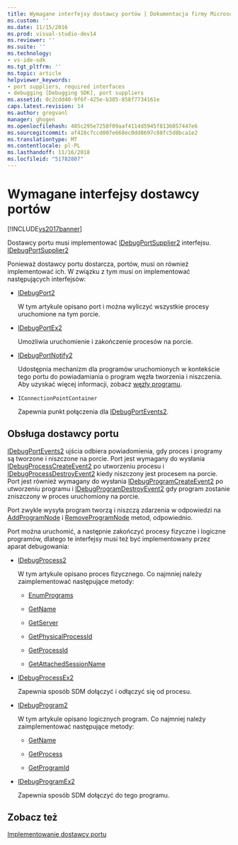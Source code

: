```yaml
---
title: Wymagane interfejsy dostawcy portów | Dokumentacja firmy Microsoft
ms.custom: ''
ms.date: 11/15/2016
ms.prod: visual-studio-dev14
ms.reviewer: ''
ms.suite: ''
ms.technology:
- vs-ide-sdk
ms.tgt_pltfrm: ''
ms.topic: article
helpviewer_keywords:
- port suppliers, required interfaces
- debugging [Debugging SDK], port suppliers
ms.assetid: 0c2cdd40-9f6f-425e-b305-858f7734161e
caps.latest.revision: 14
ms.author: gregvanl
manager: ghogen
ms.openlocfilehash: 485c295e7258f09aaf4114d5945f8136057447e6
ms.sourcegitcommit: af428c7ccd007e668ec0dd8697c88fc5d8bca1e2
ms.translationtype: MT
ms.contentlocale: pl-PL
ms.lasthandoff: 11/16/2018
ms.locfileid: "51782807"
---
```

# <a name="required-port-supplier-interfaces"></a>Wymagane interfejsy dostawcy portów
[!INCLUDE[vs2017banner](../../includes/vs2017banner.md)]

Dostawcy portu musi implementować [IDebugPortSupplier2](../../extensibility/debugger/reference/idebugportsupplier2.md) interfejsu.[ IDebugPortSupplier2](../../extensibility/debugger/reference/idebugportsupplier2.md)  
  
 Ponieważ dostawcy portu dostarcza, portów, musi on również implementować ich. W związku z tym musi on implementować następujących interfejsów:  
  
-   [IDebugPort2](../../extensibility/debugger/reference/idebugport2.md)  
  
     W tym artykule opisano port i można wyliczyć wszystkie procesy uruchomione na tym porcie.  
  
-   [IDebugPortEx2](../../extensibility/debugger/reference/idebugportex2.md)  
  
     Umożliwia uruchomienie i zakończenie procesów na porcie.  
  
-   [IDebugPortNotify2](../../extensibility/debugger/reference/idebugportnotify2.md)  
  
     Udostępnia mechanizm dla programów uruchomionych w kontekście tego portu do powiadamiania o program węzła tworzenia i niszczenia. Aby uzyskać więcej informacji, zobacz [węzły programu](../../extensibility/debugger/program-nodes.md).  
  
-   `IConnectionPointContainer`  
  
     Zapewnia punkt połączenia dla [IDebugPortEvents2](../../extensibility/debugger/reference/idebugportevents2.md).  
  
## <a name="port-supplier-operation"></a>Obsługa dostawcy portu  
 [IDebugPortEvents2](../../extensibility/debugger/reference/idebugportevents2.md) ujścia odbiera powiadomienia, gdy proces i programy są tworzone i niszczone na porcie. Port jest wymagany do wysłania [IDebugProcessCreateEvent2](../../extensibility/debugger/reference/idebugprocesscreateevent2.md) po utworzeniu procesu i [IDebugProcessDestroyEvent2](../../extensibility/debugger/reference/idebugprocessdestroyevent2.md) kiedy niszczony jest procesem na porcie. Port jest również wymagany do wysłania [IDebugProgramCreateEvent2](../../extensibility/debugger/reference/idebugprogramcreateevent2.md) po utworzeniu programu i [IDebugProgramDestroyEvent2](../../extensibility/debugger/reference/idebugprogramdestroyevent2.md) gdy program zostanie zniszczony w proces uruchomiony na porcie.  
  
 Port zwykle wysyła program tworzą i niszczą zdarzenia w odpowiedzi na [AddProgramNode](../../extensibility/debugger/reference/idebugportnotify2-addprogramnode.md) i [RemoveProgramNode](../../extensibility/debugger/reference/idebugportnotify2-removeprogramnode.md) metod, odpowiednio.  
  
 Port można uruchomić, a następnie zakończyć procesy fizyczne i logiczne programów, dlatego te interfejsy musi też być implementowany przez aparat debugowania:  
  
-   [IDebugProcess2](../../extensibility/debugger/reference/idebugprocess2.md)  
  
     W tym artykule opisano proces fizycznego. Co najmniej należy zaimplementować następujące metody:  
  
    -   [EnumPrograms](../../extensibility/debugger/reference/idebugprocess2-enumprograms.md)  
  
    -   [GetName](../../extensibility/debugger/reference/idebugprocess2-getname.md)  
  
    -   [GetServer](../../extensibility/debugger/reference/idebugprocess2-getserver.md)  
  
    -   [GetPhysicalProcessId](../../extensibility/debugger/reference/idebugprocess2-getphysicalprocessid.md)  
  
    -   [GetProcessId](../../extensibility/debugger/reference/idebugprocess2-getprocessid.md)  
  
    -   [GetAttachedSessionName](../../extensibility/debugger/reference/idebugprocess2-getattachedsessionname.md)  
  
-   [IDebugProcessEx2](../../extensibility/debugger/reference/idebugprocessex2.md)  
  
     Zapewnia sposób SDM dołączyć i odłączyć się od procesu.  
  
-   [IDebugProgram2](../../extensibility/debugger/reference/idebugprogram2.md)  
  
     W tym artykule opisano logicznych program. Co najmniej należy zaimplementować następujące metody:  
  
    -   [GetName](../../extensibility/debugger/reference/idebugprogram2-getname.md)  
  
    -   [GetProcess](../../extensibility/debugger/reference/idebugprogram2-getprocess.md)  
  
    -   [GetProgramId](../../extensibility/debugger/reference/idebugprogram2-getprogramid.md)  
  
-   [IDebugProgramEx2](../../extensibility/debugger/reference/idebugprogramex2.md)  
  
     Zapewnia sposób SDM dołączyć do tego programu.  
  
## <a name="see-also"></a>Zobacz też  
 [Implementowanie dostawcy portu](../../extensibility/debugger/implementing-a-port-supplier.md)

